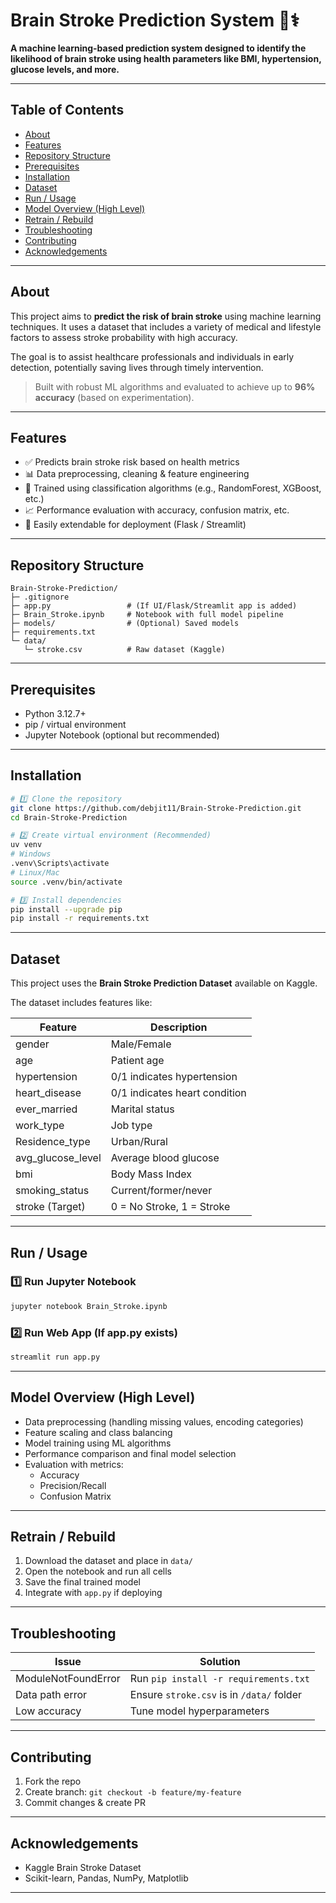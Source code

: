 # Brain Stroke Prediction System 🧠⚕️

**A machine learning-based prediction system designed to identify the likelihood of brain stroke using health parameters like BMI, hypertension, glucose levels, and more.**

---

## Table of Contents

- [About](#about)  
- [Features](#features)  
- [Repository Structure](#repository-structure)  
- [Prerequisites](#prerequisites)  
- [Installation](#installation)  
- [Dataset](#dataset)  
- [Run / Usage](#run--usage)  
- [Model Overview (High Level)](#model-overview-high-level)  
- [Retrain / Rebuild](#retrain--rebuild)  
- [Troubleshooting](#troubleshooting)  
- [Contributing](#contributing)  
- [Acknowledgements](#acknowledgements)

---

## About

This project aims to **predict the risk of brain stroke** using machine learning techniques. It uses a dataset that includes a variety of medical and lifestyle factors to assess stroke probability with high accuracy.

The goal is to assist healthcare professionals and individuals in early detection, potentially saving lives through timely intervention.

> Built with robust ML algorithms and evaluated to achieve up to **96% accuracy** (based on experimentation).

---

## Features

- ✅ Predicts brain stroke risk based on health metrics  
- 📊 Data preprocessing, cleaning & feature engineering  
- 🤖 Trained using classification algorithms (e.g., RandomForest, XGBoost, etc.)  
- 📈 Performance evaluation with accuracy, confusion matrix, etc.  
- 🧪 Easily extendable for deployment (Flask / Streamlit)

---

## Repository Structure

```
Brain-Stroke-Prediction/
├─ .gitignore
├─ app.py                 # (If UI/Flask/Streamlit app is added)
├─ Brain_Stroke.ipynb     # Notebook with full model pipeline
├─ models/                # (Optional) Saved models
├─ requirements.txt
└─ data/
   └─ stroke.csv          # Raw dataset (Kaggle)
```

---

## Prerequisites

- Python 3.12.7+  
- pip / virtual environment  
- Jupyter Notebook (optional but recommended)

---

## Installation

```bash
# 1️⃣ Clone the repository
git clone https://github.com/debjit11/Brain-Stroke-Prediction.git
cd Brain-Stroke-Prediction

# 2️⃣ Create virtual environment (Recommended)
uv venv
# Windows
.venv\Scripts\activate    
# Linux/Mac
source .venv/bin/activate

# 3️⃣ Install dependencies
pip install --upgrade pip
pip install -r requirements.txt
```

---

## Dataset

This project uses the **Brain Stroke Prediction Dataset** available on Kaggle.

The dataset includes features like:

| Feature          | Description                          |
|------------------|--------------------------------------|
| gender           | Male/Female                          |
| age              | Patient age                          |
| hypertension     | 0/1 indicates hypertension           |
| heart_disease    | 0/1 indicates heart condition        |
| ever_married     | Marital status                       |
| work_type        | Job type                             |
| Residence_type   | Urban/Rural                          |
| avg_glucose_level| Average blood glucose                |
| bmi              | Body Mass Index                      |
| smoking_status   | Current/former/never                 |
| stroke (Target)  | 0 = No Stroke, 1 = Stroke            |

---

## Run / Usage

### 1️⃣ Run Jupyter Notebook

```bash
jupyter notebook Brain_Stroke.ipynb
```

### 2️⃣ Run Web App (If app.py exists)

```bash
streamlit run app.py
```

---

## Model Overview (High Level)

- Data preprocessing (handling missing values, encoding categories)  
- Feature scaling and class balancing  
- Model training using ML algorithms  
- Performance comparison and final model selection  
- Evaluation with metrics:
  - Accuracy
  - Precision/Recall
  - Confusion Matrix

---

## Retrain / Rebuild

1. Download the dataset and place in `data/`  
2. Open the notebook and run all cells  
3. Save the final trained model  
4. Integrate with `app.py` if deploying

---

## Troubleshooting

| Issue | Solution |
|-------|----------|
| ModuleNotFoundError | Run `pip install -r requirements.txt` |
| Data path error | Ensure `stroke.csv` is in `/data/` folder |
| Low accuracy | Tune model hyperparameters |

---

## Contributing

1. Fork the repo  
2. Create branch: `git checkout -b feature/my-feature`  
3. Commit changes & create PR  

---

## Acknowledgements

- Kaggle Brain Stroke Dataset  
- Scikit-learn, Pandas, NumPy, Matplotlib  

---
